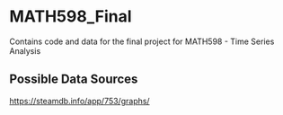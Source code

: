 # MATH598_Final
Contains code and data for the final project for MATH598 - Time Series Analysis 

## Possible Data Sources
https://steamdb.info/app/753/graphs/
